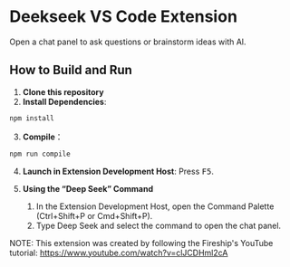 # Deekseek VS Code Extension

Open a chat panel to ask questions or brainstorm ideas with Al.

## How to Build and Run
1. **Clone this repository**
2. **Install Dependencies**:
```bash
npm install
```
3. **Compile**：
```bash
npm run compile
```
4. **Launch in Extension Development Host**:
Press <kbd>F5</kbd>.

5. **Using the “Deep Seek” Command**
	1.	In the Extension Development Host, open the Command Palette (Ctrl+Shift+P or Cmd+Shift+P).
	2.	Type Deep Seek and select the command to open the chat panel.

NOTE: This extension was created by following the Fireship's YouTube tutorial: https://www.youtube.com/watch?v=clJCDHml2cA
